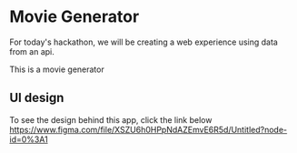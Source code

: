 # Movie Generator

For today's hackathon, we will be creating a web experience using data from an api.

This is a movie generator 

## UI design
To see the design behind this app, click the link below
https://www.figma.com/file/XSZU6h0HPpNdAZEmvE6R5d/Untitled?node-id=0%3A1
